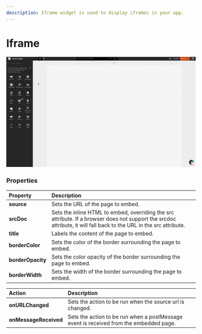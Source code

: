 ```yaml
---
description: Iframe widget is used to display iframes in your app.
---
```


# Iframe



![](../.gitbook/assets/cleanshot-2021-07-04-at-23.03.52%20%281%29.gif)

### Properties

| Property | Description |
| :--- | :--- |
| **source** | Sets the URL of the page to embed. |
| **srcDoc** | Sets the inline HTML to embed, overriding the src attribute. If a browser does not support the srcdoc attribute, it will fall back to the URL in the src attribute. |
| **title** | Labels the content of the page to embed. |
| **borderColor** | Sets the color of the border surrounding the page to embed. |
| **borderOpacity** | Sets the color opacity of the border surrounding the page to embed. |
| **borderWidth** | Sets the width of the border surrounding the page to embed. |

| Action | Description |
| :--- | :--- |
| **onURLChanged** | Sets the action to be run when the source url is changed. |
| **onMessageReceived** | Sets the action to be run when a postMessage event is received from the embedded page. |

